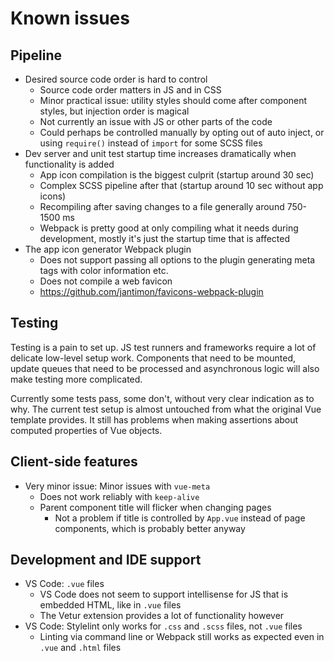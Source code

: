 
# Known issues

## Pipeline

- Desired source code order is hard to control
	- Source code order matters in JS and in CSS
	- Minor practical issue: utility styles should come after component styles, but injection order is magical
	- Not currently an issue with JS or other parts of the code
	- Could perhaps be controlled manually by opting out of auto inject, or using `require()` instead of `import` for some SCSS files
- Dev server and unit test startup time increases dramatically when functionality is added
	- App icon compilation is the biggest culprit (startup around 30 sec)
	- Complex SCSS pipeline after that (startup around 10 sec without app icons)
	- Recompiling after saving changes to a file generally around 750-1500 ms
	- Webpack is pretty good at only compiling what it needs during development, mostly it's just the startup time that is affected
- The app icon generator Webpack plugin
	- Does not support passing all options to the plugin generating meta tags with color information etc.
	- Does not compile a web favicon
	- https://github.com/jantimon/favicons-webpack-plugin

## Testing

Testing is a pain to set up. JS test runners and frameworks require a lot of delicate low-level setup work. Components that need to be mounted, update queues that need to be processed and asynchronous logic will also make testing more complicated.

Currently some tests pass, some don't, without very clear indication as to why. The current test setup is almost untouched from what the original Vue template provides. It still has problems when making assertions about computed properties of Vue objects.

## Client-side features

- Very minor issue: Minor issues with `vue-meta`
	- Does not work reliably with `keep-alive`
	- Parent component title will flicker when changing pages
		- Not a problem if title is controlled by `App.vue` instead of page components, which is probably better anyway

## Development and IDE support

- VS Code: `.vue` files
	- VS Code does not seem to support intellisense for JS that is embedded HTML, like in `.vue` files
	- The Vetur extension provides a lot of functionality however
- VS Code: Stylelint only works for `.css` and `.scss` files, not `.vue` files
	- Linting via command line or Webpack still works as expected even in `.vue` and `.html` files
